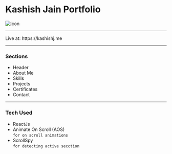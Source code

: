 # Kashish Jain Portfolio

<img src="https://kashishj.me/icons/logo.png" alt="icon" />

<hr />
Live at: https://kashishj.me
<hr />

### Sections

- Header
- About Me
- Skills
- Projects
- Certificates
- Contact
<hr />

### Tech Used

- ReactJs
- Animate On Scroll (AOS)
  <br /> ``` for on scroll animations ```
- ScrollSpy
  <br /> ``` for detecting active secction ```
